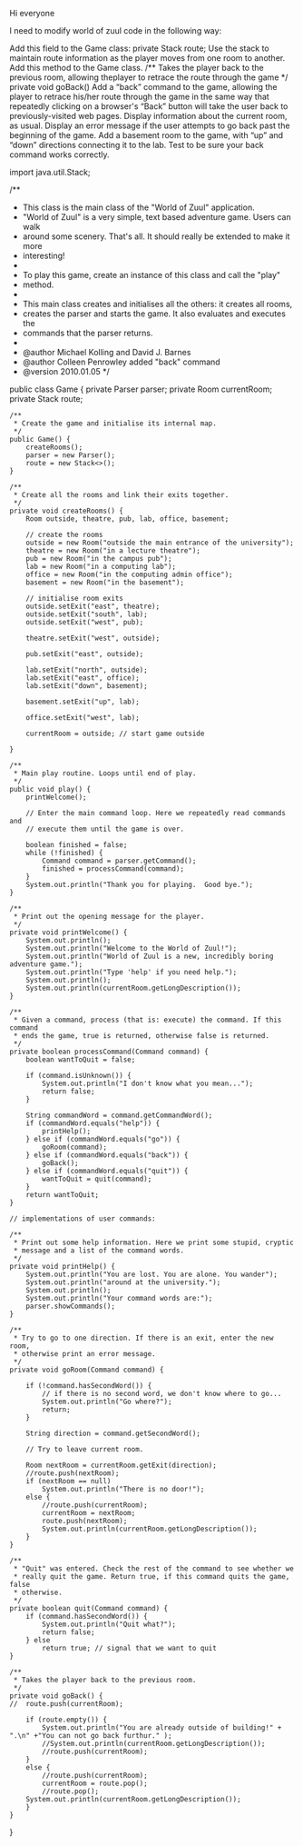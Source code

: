 Hi everyone

I need to modify world of zuul code in the following way:

Add this field to the Game class:
private Stack<Room> route;
Use the stack to maintain route information as the player moves from one room to another. Add this method to the Game class.
/** Takes the player back to the previous room, allowing theplayer to retrace the route through the game */
private void goBack()
Add a “back” command to the game, allowing the player to retrace his/her route through the game in the same way that repeatedly clicking on a browser's “Back” button will take the user back to previously-visited web pages. Display information about the current room, as usual. Display an error message if the user attempts to go back past the beginning of the game.
Add a basement room to the game, with “up” and “down” directions connecting it to the lab. Test to be sure your back command works correctly.


import java.util.Stack;

/**
 * This class is the main class of the "World of Zuul" application.
 * "World of Zuul" is a very simple, text based adventure game. Users can walk
 * around some scenery. That's all. It should really be extended to make it more
 * interesting!
 * 
 * To play this game, create an instance of this class and call the "play"
 * method.
 * 
 * This main class creates and initialises all the others: it creates all rooms,
 * creates the parser and starts the game. It also evaluates and executes the
 * commands that the parser returns.
 * 
 * @author Michael Kolling and David J. Barnes
 * @author Colleen Penrowley added "back" command
 * @version 2010.01.05
 */

public class Game {
	private Parser parser;
	private Room currentRoom;
	private Stack<Room> route;

	/**
	 * Create the game and initialise its internal map.
	 */
	public Game() {
		createRooms();
		parser = new Parser();
		route = new Stack<>();
	}

	/**
	 * Create all the rooms and link their exits together.
	 */
	private void createRooms() {
		Room outside, theatre, pub, lab, office, basement;

		// create the rooms
		outside = new Room("outside the main entrance of the university");
		theatre = new Room("in a lecture theatre");
		pub = new Room("in the campus pub");
		lab = new Room("in a computing lab");
		office = new Room("in the computing admin office");
		basement = new Room("in the basement");
  
		// initialise room exits
		outside.setExit("east", theatre);
		outside.setExit("south", lab);
		outside.setExit("west", pub);

		theatre.setExit("west", outside);

		pub.setExit("east", outside);

		lab.setExit("north", outside);
		lab.setExit("east", office);
		lab.setExit("down", basement);

		basement.setExit("up", lab);

		office.setExit("west", lab);

		currentRoom = outside; // start game outside

	}

	/**
	 * Main play routine. Loops until end of play.
	 */
	public void play() {
		printWelcome();

		// Enter the main command loop. Here we repeatedly read commands and
		// execute them until the game is over.

		boolean finished = false;
		while (!finished) {
			Command command = parser.getCommand();
			finished = processCommand(command);
		}
		System.out.println("Thank you for playing.  Good bye.");
	}

	/**
	 * Print out the opening message for the player.
	 */
	private void printWelcome() {
		System.out.println();
		System.out.println("Welcome to the World of Zuul!");
		System.out.println("World of Zuul is a new, incredibly boring adventure game.");
		System.out.println("Type 'help' if you need help.");
		System.out.println();
		System.out.println(currentRoom.getLongDescription());
	}

	/**
	 * Given a command, process (that is: execute) the command. If this command
	 * ends the game, true is returned, otherwise false is returned.
	 */
	private boolean processCommand(Command command) {
		boolean wantToQuit = false;

		if (command.isUnknown()) {
			System.out.println("I don't know what you mean...");
			return false;
		}

		String commandWord = command.getCommandWord();
		if (commandWord.equals("help")) {
			printHelp();
		} else if (commandWord.equals("go")) {
			goRoom(command);
		} else if (commandWord.equals("back")) {
			goBack();
		} else if (commandWord.equals("quit")) {
			wantToQuit = quit(command);
		}
		return wantToQuit;
	}

	// implementations of user commands:

	/**
	 * Print out some help information. Here we print some stupid, cryptic
	 * message and a list of the command words.
	 */
	private void printHelp() {
		System.out.println("You are lost. You are alone. You wander");
		System.out.println("around at the university.");
		System.out.println();
		System.out.println("Your command words are:");
		parser.showCommands();
	}

	/**
	 * Try to go to one direction. If there is an exit, enter the new room,
	 * otherwise print an error message.
	 */
	private void goRoom(Command command) {

		if (!command.hasSecondWord()) {
			// if there is no second word, we don't know where to go...
			System.out.println("Go where?");
			return;
		}

		String direction = command.getSecondWord();

		// Try to leave current room.
		
		Room nextRoom = currentRoom.getExit(direction);
		//route.push(nextRoom);
		if (nextRoom == null)
			System.out.println("There is no door!");
		else {
			//route.push(currentRoom);
			currentRoom = nextRoom;
			route.push(nextRoom);
			System.out.println(currentRoom.getLongDescription());
		}
	}

	/**
	 * "Quit" was entered. Check the rest of the command to see whether we
	 * really quit the game. Return true, if this command quits the game, false
	 * otherwise.
	 */
	private boolean quit(Command command) {
		if (command.hasSecondWord()) {
			System.out.println("Quit what?");
			return false;
		} else
			return true; // signal that we want to quit
	}

	/**
	 * Takes the player back to the previous room.
	 */
	private void goBack() {
	//  route.push(currentRoom);
		
		if (route.empty()) {
			System.out.println("You are already outside of building!" + ".\n" +"You can not go back furthur." );
			//System.out.println(currentRoom.getLongDescription());
			//route.push(currentRoom);
		}
		else {
			//route.push(currentRoom);
			currentRoom = route.pop();
			//route.pop();
		System.out.println(currentRoom.getLongDescription());
		}
	}
	
}
